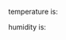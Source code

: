 <html>
<head> 
  
</head>  
  
<body>

<p>temperature is: </p>
<p id="d"></p>
<p>humidity is: </p>
<p id="e"></p>




<script src="https://www.gstatic.com/firebasejs/7.6.1/firebase-app.js"></script>
<script src="https://www.gstatic.com/firebasejs/7.6.1/firebase-database.js"></script>
  
<script>
  // Your web app's Firebase configuration
  // For Firebase JS SDK v7.20.0 and later, measurementId is optional
  const firebaseConfig = {
    apiKey: "AIzaSyAglzGoqKSJiCL3HZhP3jFcJHsrKGkKgZc",
    authDomain: "iot2021-94458.firebaseapp.com",
    databaseURL: "https://iot2021-94458-default-rtdb.firebaseio.com",
    projectId: "iot2021-94458",
    storageBucket: "iot2021-94458.appspot.com",
    messagingSenderId: "207386797843",
    appId: "1:207386797843:web:6a5630406c3e429c8c9ce6",
    measurementId: "G-29LJLQPN7L"
  };

  // Initialize Firebase
  firebase.initializeApp(firebaseConfig);
  
  
  var dhtRef = firebase.database().ref().child('sensor');

               //listen child_added
  dhtRef.on('child_added', (data) => {
               addElement(data.key, data.val());
        });

        function addElement(key,dataObject){
              document.querySelector('#d').innerHTML=dataObject.temp;
              document.querySelector('#e').innerHTML=dataObject.humidity;
        }
  
  </script>

  </body>
  </html>



